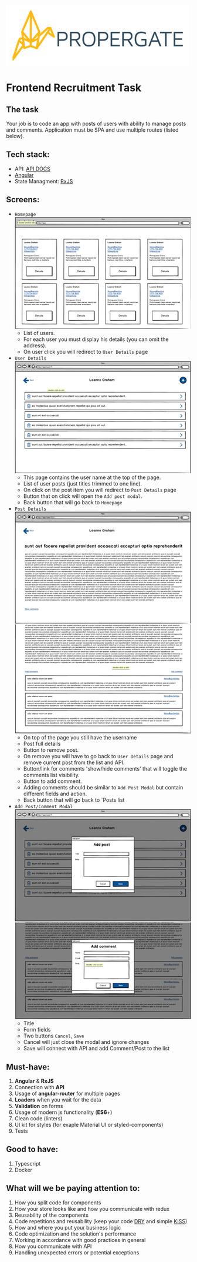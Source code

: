 [![propergate.co](https://github.com/propergate/recruitment/blob/main/images/propergate.png?raw=true "propergate.co")](https://propergate.co "propergate.co")

# Frontend Recruitment Task

## [](#the-task)The task

Your job is to code an app with posts of users with ability to manage posts and comments. Application must be SPA and use multiple routes (listed below).

## [](#tech-stack)Tech stack:

*  API: [API DOCS](https://jsonplaceholder.typicode.com/)
*  [Angular](https://angular.io/)
*  State Managment: [RxJS](https://www.learnrxjs.io/)

## [](#screens)Screens:

*  `Homepage` [![Homepage](https://github.com/propergate/recruitment/blob/main/images/HomePage.png)](/Pagepro/react-recruitment-task/blob/master/img/HomePage.png)
   *  List of users.
   *  For each user you must display his details (you can omit the address).
   *  On user click you will redirect to `User Details` page
*  `User Details` [![User Details](https://github.com/propergate/recruitment/blob/main/images/UserDetails.png)](/Pagepro/react-recruitment-task/blob/master/img/UserDetails.png)
   *  This page contains the user name at the top of the page.
   *  List of user posts (just titles trimmed to one line).
   *  On click on the post item you will redirect to `Post Details` page
   *  Button that on click will open the `Add post modal`.
   *  Back button that will go back to `Homepage`
*  `Post Details` [![User Details](https://github.com/propergate/recruitment/blob/main/images/PostDetails.png)](/Pagepro/react-recruitment-task/blob/master/img/PostDetails.png) [![User Details comments](https://github.com/propergate/recruitment/blob/main/images/PostDetailsComments.png)](/Pagepro/react-recruitment-task/blob/master/img/PostDetailsComments.png)
   *  On top of the page you still have the username
   *  Post full details
   *  Button to remove post.
   *  On remove you will have to go back to `User Details` page and remove current post from the list and API.
   *  Button/link for comments 'show/hide comments' that will toggle the comments list visibility.
   *  Button to add comment.
   *  Adding comments should be similar to `Add Post Modal` but contain different fields and action.
   *  Back button that will go back to `Posts list
*  `Add Post/Comment Modal` [![Add Post Modal](https://github.com/propergate/recruitment/blob/main/images/AddPostModal.png)](/Pagepro/react-recruitment-task/blob/master/img/AddPostModal.png) [![Add Comment Modal](https://github.com/propergate/recruitment/blob/main/images/AddCommentModal.png)](/Pagepro/react-recruitment-task/blob/master/img/AddCommentModal.png)
   *  Title
   *  Form fields
   *  Two buttons `Cancel`, `Save`
   *  Cancel will just close the modal and ignore changes
   *  Save will connect with API and add Comment/Post to the list

## [](#must-have)Must-have:

1. **Angular** & **RxJS**
2. Connection with **API**
3. Usage of **angular-router** for multiple pages
4. **Loaders** when you wait for the data
5. **Validation** on forms
6. Usage of modern js functionality (**ES6**+)
7. Clean code (linters)
8. UI kit for styles (for exaple Material UI or styled-components)
9. Tests

## [](#good-to-have)Good to have:

1. Typescript
2. Docker

## [](#what-will-we-be-paying-attention-to)What will we be paying attention to:

1. How you split code for components
2. How your store looks like and how you communicate with redux
3. Reusability of the components
4. Code repetitions and reusability (keep your code [DRY](https://en.wikipedia.org/wiki/Don%27t_repeat_yourself) and simple [KISS](https://en.wikipedia.org/wiki/KISS_principle))
5. How and where you put your business logic
6. Code optimization and the solution's performance
7. Working in accordance with good practices in general
8. How you communicate with API
9. Handling unexpected errors or potential exceptions

